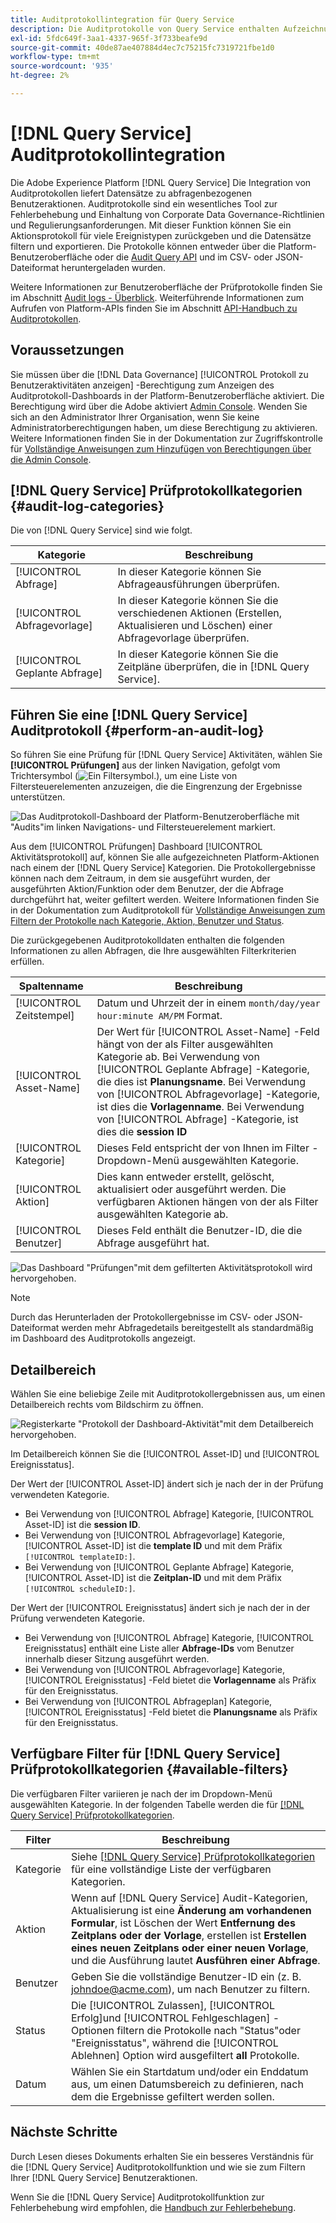 ```yaml
---
title: Auditprotokollintegration für Query Service
description: Die Auditprotokolle von Query Service enthalten Aufzeichnungen zu verschiedenen Benutzeraktionen, um ein Audit-Protokoll zur Fehlerbehebung bei Problemen oder zur Einhaltung von Richtlinien zur Unternehmensdatenverwaltung und Regulierungsanforderungen zu erstellen. Dieses Tutorial bietet einen Überblick über die Auditprotokollfunktionen, die speziell für Query Service gelten.
exl-id: 5fdc649f-3aa1-4337-965f-3f733beafe9d
source-git-commit: 40de87ae407884d4ec7c75215fc7319721fbe1d0
workflow-type: tm+mt
source-wordcount: '935'
ht-degree: 2%

---
```


# [!DNL Query Service] Auditprotokollintegration

Die Adobe Experience Platform [!DNL Query Service] Die Integration von Auditprotokollen liefert Datensätze zu abfragenbezogenen Benutzeraktionen. Auditprotokolle sind ein wesentliches Tool zur Fehlerbehebung und Einhaltung von Corporate Data Governance-Richtlinien und Regulierungsanforderungen. Mit dieser Funktion können Sie ein Aktionsprotokoll für viele Ereignistypen zurückgeben und die Datensätze filtern und exportieren. Die Protokolle können entweder über die Platform-Benutzeroberfläche oder die [Audit Query API](https://www.adobe.io/experience-platform-apis/references/audit-query/) und im CSV- oder JSON-Dateiformat heruntergeladen wurden.

Weitere Informationen zur Benutzeroberfläche der Prüfprotokolle finden Sie im Abschnitt [Audit logs - Überblick](../../landing/governance-privacy-security/audit-logs/overview.md). Weiterführende Informationen zum Aufrufen von Platform-APIs finden Sie im Abschnitt [API-Handbuch zu Auditprotokollen](../../landing/api-guide.md).

## Voraussetzungen

Sie müssen über die [!DNL Data Governance] [!UICONTROL Protokoll zu Benutzeraktivitäten anzeigen] -Berechtigung zum Anzeigen des Auditprotokoll-Dashboards in der Platform-Benutzeroberfläche aktiviert. Die Berechtigung wird über die Adobe aktiviert [Admin Console](https://adminconsole.adobe.com/). Wenden Sie sich an den Administrator Ihrer Organisation, wenn Sie keine Administratorberechtigungen haben, um diese Berechtigung zu aktivieren. Weitere Informationen finden Sie in der Dokumentation zur Zugriffskontrolle für [Vollständige Anweisungen zum Hinzufügen von Berechtigungen über die Admin Console](../../access-control/home.md).

## [!DNL Query Service] Prüfprotokollkategorien {#audit-log-categories}

Die von [!DNL Query Service] sind wie folgt.

| Kategorie | Beschreibung |
|---|---|
| [!UICONTROL Abfrage] | In dieser Kategorie können Sie Abfrageausführungen überprüfen. |
| [!UICONTROL Abfragevorlage] | In dieser Kategorie können Sie die verschiedenen Aktionen (Erstellen, Aktualisieren und Löschen) einer Abfragevorlage überprüfen. |
| [!UICONTROL Geplante Abfrage] | In dieser Kategorie können Sie die Zeitpläne überprüfen, die in [!DNL Query Service]. |

## Führen Sie eine [!DNL Query Service] Auditprotokoll {#perform-an-audit-log}

So führen Sie eine Prüfung für [!DNL Query Service] Aktivitäten, wählen Sie **[!UICONTROL Prüfungen]** aus der linken Navigation, gefolgt vom Trichtersymbol (![Ein Filtersymbol.](../images/audit-log/filter.png)), um eine Liste von Filtersteuerelementen anzuzeigen, die die Eingrenzung der Ergebnisse unterstützen.

![Das Auditprotokoll-Dashboard der Platform-Benutzeroberfläche mit &quot;Audits&quot;im linken Navigations- und Filtersteuerelement markiert.](../images/audit-log/filter-controls.png)

Aus dem [!UICONTROL Prüfungen] Dashboard [!UICONTROL Aktivitätsprotokoll] auf, können Sie alle aufgezeichneten Platform-Aktionen nach einem der [!DNL Query Service] Kategorien. Die Protokollergebnisse können nach dem Zeitraum, in dem sie ausgeführt wurden, der ausgeführten Aktion/Funktion oder dem Benutzer, der die Abfrage durchgeführt hat, weiter gefiltert werden. Weitere Informationen finden Sie in der Dokumentation zum Auditprotokoll für [Vollständige Anweisungen zum Filtern der Protokolle nach Kategorie, Aktion, Benutzer und Status](../../landing/governance-privacy-security/audit-logs/overview.md#managing-audit-logs-in-the-ui).

Die zurückgegebenen Auditprotokolldaten enthalten die folgenden Informationen zu allen Abfragen, die Ihre ausgewählten Filterkriterien erfüllen.

| Spaltenname | Beschreibung |
|---|---|
| [!UICONTROL Zeitstempel] | Datum und Uhrzeit der in einem `month/day/year hour:minute AM/PM` Format. |
| [!UICONTROL Asset-Name] | Der Wert für [!UICONTROL Asset-Name] -Feld hängt von der als Filter ausgewählten Kategorie ab. Bei Verwendung von [!UICONTROL Geplante Abfrage] -Kategorie, die dies ist **Planungsname**. Bei Verwendung von [!UICONTROL Abfragevorlage] -Kategorie, ist dies die **Vorlagenname**. Bei Verwendung von [!UICONTROL Abfrage] -Kategorie, ist dies die **session ID** |
| [!UICONTROL Kategorie] | Dieses Feld entspricht der von Ihnen im Filter -Dropdown-Menü ausgewählten Kategorie. |
| [!UICONTROL Aktion] | Dies kann entweder erstellt, gelöscht, aktualisiert oder ausgeführt werden. Die verfügbaren Aktionen hängen von der als Filter ausgewählten Kategorie ab. |
| [!UICONTROL Benutzer] | Dieses Feld enthält die Benutzer-ID, die die Abfrage ausgeführt hat. |

![Das Dashboard &quot;Prüfungen&quot;mit dem gefilterten Aktivitätsprotokoll wird hervorgehoben.](../images/audit-log/filtered-activity.png)

>[!NOTE]
>
>Durch das Herunterladen der Protokollergebnisse im CSV- oder JSON-Dateiformat werden mehr Abfragedetails bereitgestellt als standardmäßig im Dashboard des Auditprotokolls angezeigt.

## Detailbereich

Wählen Sie eine beliebige Zeile mit Auditprotokollergebnissen aus, um einen Detailbereich rechts vom Bildschirm zu öffnen.

![Registerkarte &quot;Protokoll der Dashboard-Aktivität&quot;mit dem Detailbereich hervorgehoben.](../images/audit-log/details-panel.png)

Im Detailbereich können Sie die [!UICONTROL Asset-ID] und [!UICONTROL Ereignisstatus].

Der Wert der [!UICONTROL Asset-ID] ändert sich je nach der in der Prüfung verwendeten Kategorie.

* Bei Verwendung von [!UICONTROL Abfrage] Kategorie, [!UICONTROL Asset-ID] ist die  **session ID**.
* Bei Verwendung von [!UICONTROL Abfragevorlage] Kategorie, [!UICONTROL Asset-ID] ist die **template ID** und mit dem Präfix `[!UICONTROL templateID:]`.
* Bei Verwendung von [!UICONTROL Geplante Abfrage] Kategorie, [!UICONTROL Asset-ID] ist die  **Zeitplan-ID** und mit dem Präfix `[!UICONTROL scheduleID:]`.

Der Wert der [!UICONTROL Ereignisstatus] ändert sich je nach der in der Prüfung verwendeten Kategorie.

* Bei Verwendung von [!UICONTROL Abfrage] Kategorie, [!UICONTROL Ereignisstatus] enthält eine Liste aller **Abfrage-IDs** vom Benutzer innerhalb dieser Sitzung ausgeführt werden.
* Bei Verwendung von [!UICONTROL Abfragevorlage] Kategorie, [!UICONTROL Ereignisstatus] -Feld bietet die **Vorlagenname** als Präfix für den Ereignisstatus.
* Bei Verwendung von [!UICONTROL Abfrageplan] Kategorie, [!UICONTROL Ereignisstatus] -Feld bietet die **Planungsname** als Präfix für den Ereignisstatus.

## Verfügbare Filter für [!DNL Query Service] Prüfprotokollkategorien {#available-filters}

Die verfügbaren Filter variieren je nach der im Dropdown-Menü ausgewählten Kategorie. In der folgenden Tabelle werden die für [[!DNL Query Service] Prüfprotokollkategorien](#audit-log-categories).

| Filter | Beschreibung |
|---|---|
| Kategorie | Siehe [[!DNL Query Service] Prüfprotokollkategorien](#audit-log-categories) für eine vollständige Liste der verfügbaren Kategorien. |
| Aktion | Wenn auf [!DNL Query Service] Audit-Kategorien, Aktualisierung ist eine **Änderung am vorhandenen Formular**, ist Löschen der Wert **Entfernung des Zeitplans oder der Vorlage**, erstellen ist **Erstellen eines neuen Zeitplans oder einer neuen Vorlage**, und die Ausführung lautet **Ausführen einer Abfrage**. |
| Benutzer | Geben Sie die vollständige Benutzer-ID ein (z. B. johndoe@acme.com), um nach Benutzer zu filtern. |
| Status | Die [!UICONTROL Zulassen], [!UICONTROL Erfolg]und [!UICONTROL Fehlgeschlagen] -Optionen filtern die Protokolle nach &quot;Status&quot;oder &quot;Ereignisstatus&quot;, während die [!UICONTROL Ablehnen] Option wird ausgefiltert **all** Protokolle. |
| Datum | Wählen Sie ein Startdatum und/oder ein Enddatum aus, um einen Datumsbereich zu definieren, nach dem die Ergebnisse gefiltert werden sollen. |

## Nächste Schritte

Durch Lesen dieses Dokuments erhalten Sie ein besseres Verständnis für die [!DNL Query Service] Auditprotokollfunktion und wie sie zum Filtern Ihrer [!DNL Query Service] Benutzeraktionen.

Wenn Sie die [!DNL Query Service] Auditprotokollfunktion zur Fehlerbehebung wird empfohlen, die [Handbuch zur Fehlerbehebung](../troubleshooting-guide.md).
